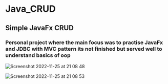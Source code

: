 # Java_CRUD
## Simple JavaFx CRUD 

### Personal project where the main focus was to practise JavaFx and JDBC with MVC pattern its not finished but served well to understand basics of oop 

![Screenshot 2022-11-25 at 21 08 48](https://user-images.githubusercontent.com/72190589/204050973-2f4f100d-ea21-4d90-b30f-1c7d0734b906.png)

![Screenshot 2022-11-25 at 21 08 53](https://user-images.githubusercontent.com/72190589/204050988-aeb9abf4-49c3-4c6c-882b-18a2bef72838.png)

